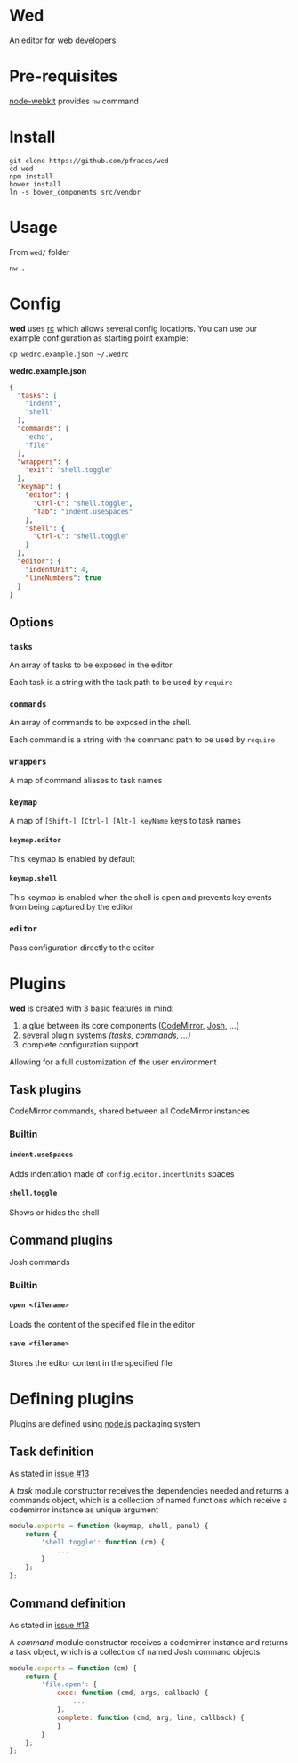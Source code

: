 # Wed

An editor for web developers

# Pre-requisites

[node-webkit][1] provides `nw` command

# Install

    git clone https://github.com/pfraces/wed
    cd wed
    npm install
    bower install
    ln -s bower_components src/vendor

# Usage

From `wed/` folder

    nw .

# Config

**wed** uses [rc][2] which allows several config locations. You can use our
example configuration as starting point
example:

    cp wedrc.example.json ~/.wedrc

**wedrc.example.json**

```json
{
  "tasks": [
    "indent",
    "shell"
  ],
  "commands": [
    "echo",
    "file"
  ],
  "wrappers": {
    "exit": "shell.toggle"
  },
  "keymap": {
    "editor": {
      "Ctrl-C": "shell.toggle",
      "Tab": "indent.useSpaces"
    },
    "shell": {
      "Ctrl-C": "shell.toggle"
    }
  },
  "editor": {
    "indentUnit": 4,
    "lineNumbers": true
  }
}
```

## Options

### `tasks`

An array of tasks to be exposed in the editor.

Each task is a string with the task path to be used by `require`

### `commands`

An array of commands to be exposed in the shell.

Each command is a string with the command path to be used by `require`

### `wrappers`

A map of command aliases to task names

### `keymap`

A map of `[Shift-] [Ctrl-] [Alt-] keyName` keys to task names

#### `keymap.editor`

This keymap is enabled by default

#### `keymap.shell`

This keymap is enabled when the shell is open and prevents key events
from being captured by the editor

### `editor`

Pass configuration directly to the editor

# Plugins

**wed** is created with 3 basic features in mind:

1.  a glue between its core components ([CodeMirror][3], [Josh][4], ...)
2.  several plugin systems *(tasks, commands, ...)*
3.  complete configuration support

Allowing for a full customization of the user environment

## Task plugins

CodeMirror commands, shared between all CodeMirror instances

### Builtin

#### `indent.useSpaces`

Adds indentation made of `config.editor.indentUnits` spaces

#### `shell.toggle`

Shows or hides the shell

## Command plugins

Josh commands

### Builtin

#### `open <filename>`

Loads the content of the specified file in the editor

#### `save <filename>`

Stores the editor content in the specified file

# Defining plugins

Plugins are defined using [node.js][5] packaging system

## Task definition

As stated in [issue #13][6]

A *task* module constructor receives the dependencies needed and returns a
commands object, which is a collection of named functions which receive a
codemirror instance as unique argument

```js
module.exports = function (keymap, shell, panel) {
    return {
        'shell.toggle': function (cm) {
            ...
        }
    };
};
```

## Command definition

As stated in [issue #13][6]

A *command* module constructor receives a codemirror instance and returns
a task object, which is a collection of named Josh command objects

```js
module.exports = function (cm) {
    return {
        'file.open': {
            exec: function (cmd, args, callback) {
                ...
            },
            complete: function (cmd, arg, line, callback) {
            }
        }
    };
};
```

[1]: https://github.com/rogerwang/node-webkit
[2]: https://github.com/dominictarr/rc
[3]: https://github.com/marijnh/codemirror
[4]: https://github.com/sdether/josh.js
[5]: https://github.com/joyent/node
[6]: https://github.com/pfraces/wed/issues/13
